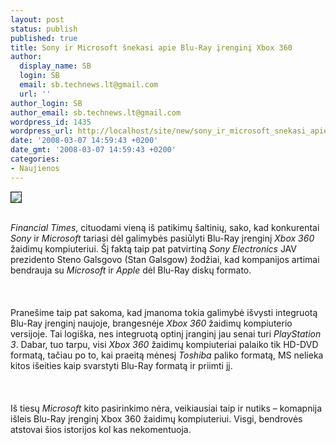 ```yaml
---
layout: post
status: publish
published: true
title: Sony ir Microsoft šnekasi apie Blu-Ray įrenginį Xbox 360
author:
  display_name: SB
  login: SB
  email: sb.technews.lt@gmail.com
  url: ''
author_login: SB
author_email: sb.technews.lt@gmail.com
wordpress_id: 1435
wordpress_url: http://localhost/site/new/sony_ir_microsoft_snekasi_apie_blu_ray_irengini_xbox_360/
date: '2008-03-07 14:59:43 +0200'
date_gmt: '2008-03-07 14:59:43 +0200'
categories:
- Naujienos
---
```

<div class="imgright"><img src="http://img88.imageshack.us/img88/272/xbox360logoas5.jpg" border="1"></div>
<p><br><i>Financial Times</i>, cituodami vieną iš patikimų šaltinių, sako, kad konkurentai <i>Sony</i> ir <i>Microsoft</i> tariasi dėl galimybės pasiūlyti Blu-Ray įrenginį <i>Xbox 360</i> žaidimų kompiuteriui. Šį faktą taip pat patvirtiną <i>Sony Electronics</i> JAV prezidento Steno Galsgovo (Stan Galsgow) žodžiai, kad kompanijos artimai bendrauja su <i>Microsoft</i> ir <i>Apple</i> dėl Blu-Ray diskų formato.<br />
<br><br />
<br>Pranešime taip pat sakoma, kad įmanoma tokia galimybė išvysti integruotą Blu-Ray įrenginį naujoje, brangesnėje <i>Xbox 360</i> žaidimų kompiuterio versijoje. Tai logiška, nes integruotą optinį įranginį jau senai turi <i>PlayStation 3</i>. Dabar, tuo tarpu, visi <i>Xbox 360</i> žaidimų kompiuteriai palaiko tik HD-DVD formatą, tačiau po to, kai praeitą mėnesį <i>Toshiba</i> paliko formatą, MS nelieka kitos išeities kaip svarstyti Blu-Ray formatą ir priimti jį.<br />
<br><br />
<br>Iš tiesų <i>Microsoft</i> kito pasirinkimo nėra, veikiausiai taip ir nutiks – komapnija išleis Blu-Ray įrenginį Xbox 360 žaidimų kompiuteriui. Visgi, bendrovės atstovai šios istorijos kol kas nekomentuoja.<br />
<br></p>
